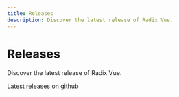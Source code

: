 ```yaml
---
title: Releases
description: Discover the latest release of Radix Vue.
---
```


# Releases

<Description>
Discover the latest release of Radix Vue.
</Description>

[Latest releases on github](https://github.com/radix-vue/radix-vue/releases)
